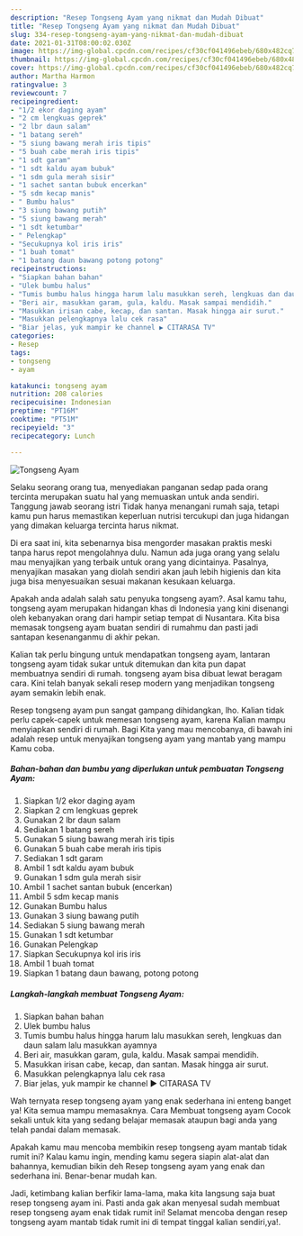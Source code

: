 ```yaml
---
description: "Resep Tongseng Ayam yang nikmat dan Mudah Dibuat"
title: "Resep Tongseng Ayam yang nikmat dan Mudah Dibuat"
slug: 334-resep-tongseng-ayam-yang-nikmat-dan-mudah-dibuat
date: 2021-01-31T08:00:02.030Z
image: https://img-global.cpcdn.com/recipes/cf30cf041496ebeb/680x482cq70/tongseng-ayam-foto-resep-utama.jpg
thumbnail: https://img-global.cpcdn.com/recipes/cf30cf041496ebeb/680x482cq70/tongseng-ayam-foto-resep-utama.jpg
cover: https://img-global.cpcdn.com/recipes/cf30cf041496ebeb/680x482cq70/tongseng-ayam-foto-resep-utama.jpg
author: Martha Harmon
ratingvalue: 3
reviewcount: 7
recipeingredient:
- "1/2 ekor daging ayam"
- "2 cm lengkuas geprek"
- "2 lbr daun salam"
- "1 batang sereh"
- "5 siung bawang merah iris tipis"
- "5 buah cabe merah iris tipis"
- "1 sdt garam"
- "1 sdt kaldu ayam bubuk"
- "1 sdm gula merah sisir"
- "1 sachet santan bubuk encerkan"
- "5 sdm kecap manis"
- " Bumbu halus"
- "3 siung bawang putih"
- "5 siung bawang merah"
- "1 sdt ketumbar"
- " Pelengkap"
- "Secukupnya kol iris iris"
- "1 buah tomat"
- "1 batang daun bawang potong potong"
recipeinstructions:
- "Siapkan bahan bahan"
- "Ulek bumbu halus"
- "Tumis bumbu halus hingga harum lalu masukkan sereh, lengkuas dan daun salam lalu masukkan ayamnya"
- "Beri air, masukkan garam, gula, kaldu. Masak sampai mendidih."
- "Masukkan irisan cabe, kecap, dan santan. Masak hingga air surut."
- "Masukkan pelengkapnya lalu cek rasa"
- "Biar jelas, yuk mampir ke channel ▶️ CITARASA TV"
categories:
- Resep
tags:
- tongseng
- ayam

katakunci: tongseng ayam 
nutrition: 208 calories
recipecuisine: Indonesian
preptime: "PT16M"
cooktime: "PT51M"
recipeyield: "3"
recipecategory: Lunch

---
```



![Tongseng Ayam](https://img-global.cpcdn.com/recipes/cf30cf041496ebeb/680x482cq70/tongseng-ayam-foto-resep-utama.jpg)

Selaku seorang orang tua, menyediakan panganan sedap pada orang tercinta merupakan suatu hal yang memuaskan untuk anda sendiri. Tanggung jawab seorang istri Tidak hanya menangani rumah saja, tetapi kamu pun harus memastikan keperluan nutrisi tercukupi dan juga hidangan yang dimakan keluarga tercinta harus nikmat.

Di era  saat ini, kita sebenarnya bisa mengorder masakan praktis meski tanpa harus repot mengolahnya dulu. Namun ada juga orang yang selalu mau menyajikan yang terbaik untuk orang yang dicintainya. Pasalnya, menyajikan masakan yang diolah sendiri akan jauh lebih higienis dan kita juga bisa menyesuaikan sesuai makanan kesukaan keluarga. 



Apakah anda adalah salah satu penyuka tongseng ayam?. Asal kamu tahu, tongseng ayam merupakan hidangan khas di Indonesia yang kini disenangi oleh kebanyakan orang dari hampir setiap tempat di Nusantara. Kita bisa memasak tongseng ayam buatan sendiri di rumahmu dan pasti jadi santapan kesenanganmu di akhir pekan.

Kalian tak perlu bingung untuk mendapatkan tongseng ayam, lantaran tongseng ayam tidak sukar untuk ditemukan dan kita pun dapat membuatnya sendiri di rumah. tongseng ayam bisa dibuat lewat beragam cara. Kini telah banyak sekali resep modern yang menjadikan tongseng ayam semakin lebih enak.

Resep tongseng ayam pun sangat gampang dihidangkan, lho. Kalian tidak perlu capek-capek untuk memesan tongseng ayam, karena Kalian mampu menyiapkan sendiri di rumah. Bagi Kita yang mau mencobanya, di bawah ini adalah resep untuk menyajikan tongseng ayam yang mantab yang mampu Kamu coba.

<!--inarticleads1-->

##### Bahan-bahan dan bumbu yang diperlukan untuk pembuatan Tongseng Ayam:

1. Siapkan 1/2 ekor daging ayam
1. Siapkan 2 cm lengkuas geprek
1. Gunakan 2 lbr daun salam
1. Sediakan 1 batang sereh
1. Gunakan 5 siung bawang merah iris tipis
1. Gunakan 5 buah cabe merah iris tipis
1. Sediakan 1 sdt garam
1. Ambil 1 sdt kaldu ayam bubuk
1. Gunakan 1 sdm gula merah sisir
1. Ambil 1 sachet santan bubuk (encerkan)
1. Ambil 5 sdm kecap manis
1. Gunakan  Bumbu halus
1. Gunakan 3 siung bawang putih
1. Sediakan 5 siung bawang merah
1. Gunakan 1 sdt ketumbar
1. Gunakan  Pelengkap
1. Siapkan Secukupnya kol iris iris
1. Ambil 1 buah tomat
1. Siapkan 1 batang daun bawang, potong potong




<!--inarticleads2-->

##### Langkah-langkah membuat Tongseng Ayam:

1. Siapkan bahan bahan
1. Ulek bumbu halus
1. Tumis bumbu halus hingga harum lalu masukkan sereh, lengkuas dan daun salam lalu masukkan ayamnya
1. Beri air, masukkan garam, gula, kaldu. Masak sampai mendidih.
1. Masukkan irisan cabe, kecap, dan santan. Masak hingga air surut.
1. Masukkan pelengkapnya lalu cek rasa
1. Biar jelas, yuk mampir ke channel ▶️ CITARASA TV




Wah ternyata resep tongseng ayam yang enak sederhana ini enteng banget ya! Kita semua mampu memasaknya. Cara Membuat tongseng ayam Cocok sekali untuk kita yang sedang belajar memasak ataupun bagi anda yang telah pandai dalam memasak.

Apakah kamu mau mencoba membikin resep tongseng ayam mantab tidak rumit ini? Kalau kamu ingin, mending kamu segera siapin alat-alat dan bahannya, kemudian bikin deh Resep tongseng ayam yang enak dan sederhana ini. Benar-benar mudah kan. 

Jadi, ketimbang kalian berfikir lama-lama, maka kita langsung saja buat resep tongseng ayam ini. Pasti anda gak akan menyesal sudah membuat resep tongseng ayam enak tidak rumit ini! Selamat mencoba dengan resep tongseng ayam mantab tidak rumit ini di tempat tinggal kalian sendiri,ya!.

